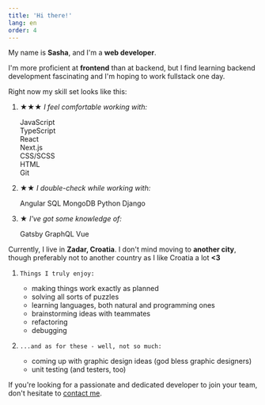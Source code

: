 ```yaml
---
title: 'Hi there!'
lang: en
order: 4 
---
```

My name is **Sasha**, and I'm a **web developer**.

I'm more proficient at **frontend** than at backend, but I find learning backend development fascinating and I'm hoping to work fullstack one day.

Right now my skill set looks like this:

1. 
    **★★★** *I feel comfortable working with:*
    <div class="circles">
    <div class="l">JavaScript</div>
    <div class="l">TypeScript</div>
    <div class="l">React</div>
    <div class="l">Next.js</div>
    <div class="l">CSS/SCSS</div>
    <div class="l">HTML</div>
    <div class="l">Git</div>
    </div>

1. 
    **★★** *I double-check while working with:*
    <div class="circles">
    <span class="l">Angular </span>
    <span class="l">SQL</span>
    <span class="l">MongoDB</span>
    <span class="l">Python</span>
    <span class="l">Django</span>
    </div>

1. 
    **★** *I've got some knowledge of:*
    <div class="circles">
    <span class="l">Gatsby</span>
    <span class="l">GraphQL</span>
    <span class="l">Vue</span>
    </div>

Currently, I live in **Zadar, Croatia**. I don't mind moving to **another city**, though preferably not to another country as I like Croatia a lot **<3**

1. 
    `Things I truly enjoy:`
    - making things work exactly as planned
    - solving all sorts of puzzles
    - learning languages, both natural and programming ones
    - brainstorming ideas with teammates
    - refactoring
    - debugging

1. 
    `...and as for these - well, not so much:`
    - coming up with graphic design ideas (god bless graphic designers)
    - unit testing (and testers, too)

If you're looking for a passionate and dedicated developer to join your team, don't hesitate to [contact me](/#backToTop).